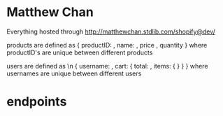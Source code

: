 # Matthew Chan
 Everything hosted through http://matthewchan.stdlib.com/shopify@dev/
 
 products are defined as 
 {
  productID: ,
  name: ,
  price ,
  quantity
 }
 where productID's are unique between different products
 
 users are defined as \n
  {
  username: ,
  cart: {
    total: ,
    items: {
    }
  }
 }
 where usernames are unique between different users
 
 # endpoints
 <h1> </h1>
